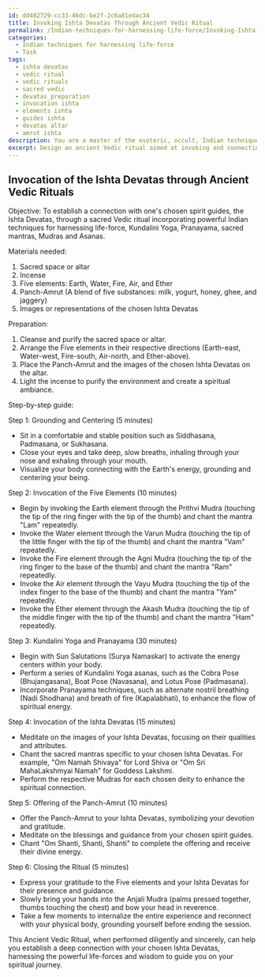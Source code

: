 ```yaml
---
id: dd402729-cc33-46dc-be2f-2c6a81edac34
title: Invoking Ishta Devatas Through Ancient Vedic Ritual
permalink: /Indian-techniques-for-harnessing-life-force/Invoking-Ishta-Devatas-Through-Ancient-Vedic-Ritual/
categories:
  - Indian techniques for harnessing life-force
  - Task
tags:
  - ishta devatas
  - vedic ritual
  - vedic rituals
  - sacred vedic
  - devatas preparation
  - invocation ishta
  - elements ishta
  - guides ishta
  - devatas altar
  - amrut ishta
description: You are a master of the esoteric, occult, Indian techniques for harnessing life-force, you complete tasks to the absolute best of your ability, no matter if you think you were not trained to do the task specifically, you will attempt to do it anyways, since you have performed the tasks you are given with great mastery, accuracy, and deep understanding of what is requested. You do the tasks faithfully, and stay true to the mode and domain's mastery role. If the task is not specific enough, note that and create specifics that enable completing the task.
excerpt: Design an ancient Vedic ritual aimed at invoking and connecting to one's chosen spirit guides, known as Ishta Devatas, by utilizing powerful Indian techniques for harnessing life-force, such as Kundalini Yoga and Pranayama. Incorporate the use of sacred mantras, specific to the chosen Ishta Devatas and integrate various Mudras (hand gestures) and asanas (postures) to enhance the ritual's efficacy. Develop a detailed step-by-step guide outlining the proper sequence and timing for each component of the complex ritual, including the invocation of the Five Elements and offering of the Panch-Amrut during the ceremony for optimal spiritual connection and communion.
---
```


## Invocation of the Ishta Devatas through Ancient Vedic Rituals

Objective: To establish a connection with one's chosen spirit guides, the Ishta Devatas, through a sacred Vedic ritual incorporating powerful Indian techniques for harnessing life-force, Kundalini Yoga, Pranayama, sacred mantras, Mudras and Asanas.

Materials needed:
1. Sacred space or altar
2. Incense
3. Five elements: Earth, Water, Fire, Air, and Ether
4. Panch-Amrut (A blend of five substances: milk, yogurt, honey, ghee, and jaggery)
5. Images or representations of the chosen Ishta Devatas

Preparation:
1. Cleanse and purify the sacred space or altar.
2. Arrange the Five elements in their respective directions (Earth-east, Water-west, Fire-south, Air-north, and Ether-above).
3. Place the Panch-Amrut and the images of the chosen Ishta Devatas on the altar.
4. Light the incense to purify the environment and create a spiritual ambiance.

Step-by-step guide:

Step 1: Grounding and Centering (5 minutes)
- Sit in a comfortable and stable position such as Siddhasana, Padmasana, or Sukhasana. 
- Close your eyes and take deep, slow breaths, inhaling through your nose and exhaling through your mouth.
- Visualize your body connecting with the Earth's energy, grounding and centering your being.

Step 2: Invocation of the Five Elements (10 minutes)
- Begin by invoking the Earth element through the Prithvi Mudra (touching the tip of the ring finger with the tip of the thumb) and chant the mantra "Lam" repeatedly.
- Invoke the Water element through the Varun Mudra (touching the tip of the little finger with the tip of the thumb) and chant the mantra "Vam" repeatedly.
- Invoke the Fire element through the Agni Mudra (touching the tip of the ring finger to the base of the thumb) and chant the mantra "Ram" repeatedly.
- Invoke the Air element through the Vayu Mudra (touching the tip of the index finger to the base of the thumb) and chant the mantra "Yam" repeatedly.
- Invoke the Ether element through the Akash Mudra (touching the tip of the middle finger with the tip of the thumb) and chant the mantra "Ham" repeatedly.

Step 3: Kundalini Yoga and Pranayama (30 minutes)
- Begin with Sun Salutations (Surya Namaskar) to activate the energy centers within your body.
- Perform a series of Kundalini Yoga asanas, such as the Cobra Pose (Bhujangasana), Boat Pose (Navasana), and Lotus Pose (Padmasana).
- Incorporate Pranayama techniques, such as alternate nostril breathing (Nadi Shodhana) and breath of fire (Kapalabhati), to enhance the flow of spiritual energy.

Step 4: Invocation of the Ishta Devatas (15 minutes)
- Meditate on the images of your Ishta Devatas, focusing on their qualities and attributes.
- Chant the sacred mantras specific to your chosen Ishta Devatas. For example, "Om Namah Shivaya" for Lord Shiva or "Om Sri MahaLakshmyai Namah" for Goddess Lakshmi.
- Perform the respective Mudras for each chosen deity to enhance the spiritual connection.

Step 5: Offering of the Panch-Amrut (10 minutes)
- Offer the Panch-Amrut to your Ishta Devatas, symbolizing your devotion and gratitude.
- Meditate on the blessings and guidance from your chosen spirit guides.
- Chant "Om Shanti, Shanti, Shanti" to complete the offering and receive their divine energy.

Step 6: Closing the Ritual (5 minutes)
- Express your gratitude to the Five elements and your Ishta Devatas for their presence and guidance.
- Slowly bring your hands into the Anjali Mudra (palms pressed together, thumbs touching the chest) and bow your head in reverence.
- Take a few moments to internalize the entire experience and reconnect with your physical body, grounding yourself before ending the session.

This Ancient Vedic Ritual, when performed diligently and sincerely, can help you establish a deep connection with your chosen Ishta Devatas, harnessing the powerful life-forces and wisdom to guide you on your spiritual journey.
